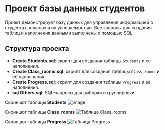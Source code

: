 # Проект базы данных студентов

Проект демонстрирует базу данных для управления информацией о студентах, классах и их успеваемостью. Все запросы для создания таблиц и наполнения данными выполнены с помощью SQL.

## Структура проекта

- **Create Students.sql**: скрипт для создания таблицы `Students` и её наполнения.
- **Create Class_rooms.sql**: скрипт для создания таблицы `Class_rooms` и её наполнения.
- **Create Progress.sql**: скрипт для создания таблицы `Progress` и её наполнения.
- **sql Others.sql**: SQL-запросы для выборки и группировки


Скриншот таблицы **Students**
![image](https://github.com/user-attachments/assets/214ab481-fd92-498f-a6b9-eb4f283b6dad)

Скриншот таблицы  **Class_rooms**
![Таблица Class_rooms](https://github.com/user-attachments/assets/15f41159-1ade-4f10-a97d-c79fd865c255)

Скриншот таблицы **Progress**
![Таблица Progress](https://github.com/user-attachments/assets/3ee2443e-5655-4a58-81f2-b3748c638461)






